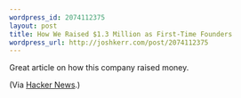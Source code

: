 ```yaml
--- 
wordpress_id: 2074112375
layout: post
title: How We Raised $1.3 Million as First-Time Founders
wordpress_url: http://joshkerr.com/post/2074112375
---
```

<p>Great article on how this company raised money.</p>
<p>(Via <a href="http://news.ycombinator.com/">Hacker News</a>.)</p>
